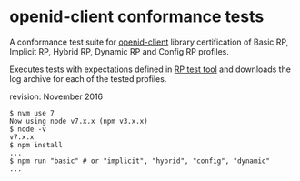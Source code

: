 # openid-client conformance tests

A conformance test suite for [openid-client] library certification of Basic RP, Implicit RP,
Hybrid RP, Dynamic RP and Config RP profiles.

Executes tests with expectations defined in [RP test tool][test-list] and downloads the log archive
for each of the tested profiles.

revision: November 2016

```
$ nvm use 7
Now using node v7.x.x (npm v3.x.x)
$ node -v
v7.x.x
$ npm install
...
$ npm run "basic" # or "implicit", "hybrid", "config", "dynamic"
...
```

[openid-client]: https://github.com/panva/node-openid-client
[test-list]: https://rp.certification.openid.net:8080/test_list
